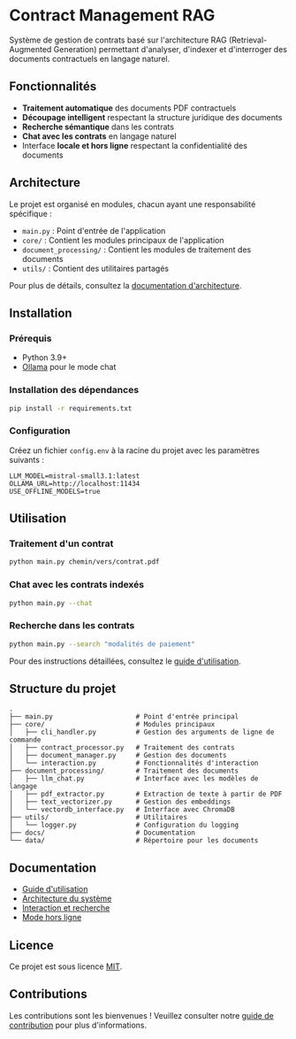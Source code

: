 # Contract Management RAG

Système de gestion de contrats basé sur l'architecture RAG (Retrieval-Augmented Generation) permettant d'analyser, d'indexer et d'interroger des documents contractuels en langage naturel.

## Fonctionnalités

- **Traitement automatique** des documents PDF contractuels
- **Découpage intelligent** respectant la structure juridique des documents
- **Recherche sémantique** dans les contrats
- **Chat avec les contrats** en langage naturel
- Interface **locale et hors ligne** respectant la confidentialité des documents

## Architecture

Le projet est organisé en modules, chacun ayant une responsabilité spécifique :

- `main.py` : Point d'entrée de l'application
- `core/` : Contient les modules principaux de l'application
- `document_processing/` : Contient les modules de traitement des documents
- `utils/` : Contient des utilitaires partagés

Pour plus de détails, consultez la [documentation d'architecture](docs/architecture.md).

## Installation

### Prérequis

- Python 3.9+
- [Ollama](https://ollama.ai) pour le mode chat

### Installation des dépendances

```bash
pip install -r requirements.txt
```

### Configuration

Créez un fichier `config.env` à la racine du projet avec les paramètres suivants :

```env
LLM_MODEL=mistral-small3.1:latest
OLLAMA_URL=http://localhost:11434
USE_OFFLINE_MODELS=true
```

## Utilisation

### Traitement d'un contrat

```bash
python main.py chemin/vers/contrat.pdf
```

### Chat avec les contrats indexés

```bash
python main.py --chat
```

### Recherche dans les contrats

```bash
python main.py --search "modalités de paiement"
```

Pour des instructions détaillées, consultez le [guide d'utilisation](docs/utilisation.md).

## Structure du projet

```
.
├── main.py                     # Point d'entrée principal
├── core/                       # Modules principaux
│   ├── cli_handler.py          # Gestion des arguments de ligne de commande
│   ├── contract_processor.py   # Traitement des contrats
│   ├── document_manager.py     # Gestion des documents
│   └── interaction.py          # Fonctionnalités d'interaction
├── document_processing/        # Traitement des documents
│   ├── llm_chat.py             # Interface avec les modèles de langage
│   ├── pdf_extractor.py        # Extraction de texte à partir de PDF
│   ├── text_vectorizer.py      # Gestion des embeddings
│   └── vectordb_interface.py   # Interface avec ChromaDB
├── utils/                      # Utilitaires
│   └── logger.py               # Configuration du logging
├── docs/                       # Documentation
└── data/                       # Répertoire pour les documents
```

## Documentation

- [Guide d'utilisation](docs/utilisation.md)
- [Architecture du système](docs/architecture.md)
- [Interaction et recherche](docs/interaction.md)
- [Mode hors ligne](docs/mode_hors_ligne.md)

## Licence

Ce projet est sous licence [MIT](LICENSE).

## Contributions

Les contributions sont les bienvenues ! Veuillez consulter notre [guide de contribution](CONTRIBUTING.md) pour plus d'informations. 